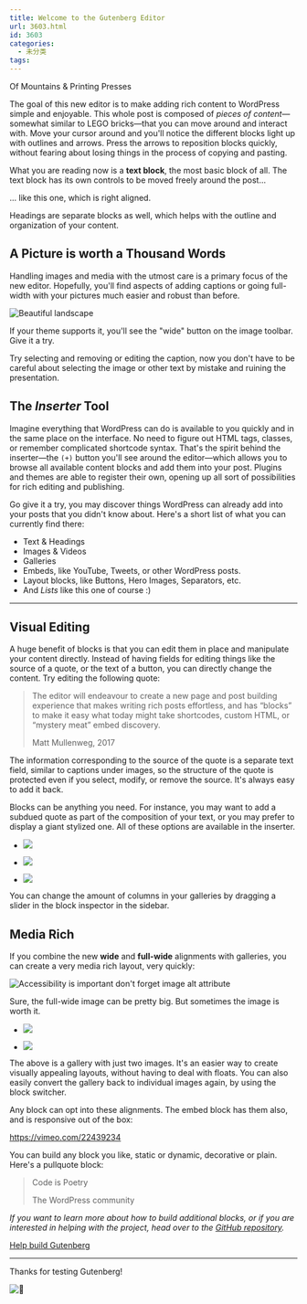 ```yaml
---
title: Welcome to the Gutenberg Editor
url: 3603.html
id: 3603
categories:
  - 未分类
tags:
---
```


Of Mountains & Printing Presses

The goal of this new editor is to make adding rich content to WordPress simple and enjoyable. This whole post is composed of _pieces of content_—somewhat similar to LEGO bricks—that you can move around and interact with. Move your cursor around and you'll notice the different blocks light up with outlines and arrows. Press the arrows to reposition blocks quickly, without fearing about losing things in the process of copying and pasting.

What you are reading now is a **text block**, the most basic block of all. The text block has its own controls to be moved freely around the post...

... like this one, which is right aligned.

Headings are separate blocks as well, which helps with the outline and organization of your content.

A Picture is worth a Thousand Words
-----------------------------------

Handling images and media with the utmost care is a primary focus of the new editor. Hopefully, you'll find aspects of adding captions or going full-width with your pictures much easier and robust than before.

![Beautiful landscape](https://cldup.com/cXyG__fTLN.jpg)

If your theme supports it, you'll see the "wide" button on the image toolbar. Give it a try.

Try selecting and removing or editing the caption, now you don't have to be careful about selecting the image or other text by mistake and ruining the presentation.

The _Inserter_ Tool
-------------------

Imagine everything that WordPress can do is available to you quickly and in the same place on the interface. No need to figure out HTML tags, classes, or remember complicated shortcode syntax. That's the spirit behind the inserter—the `(+)` button you'll see around the editor—which allows you to browse all available content blocks and add them into your post. Plugins and themes are able to register their own, opening up all sort of possibilities for rich editing and publishing.

Go give it a try, you may discover things WordPress can already add into your posts that you didn't know about. Here's a short list of what you can currently find there:

*   Text & Headings
*   Images & Videos
*   Galleries
*   Embeds, like YouTube, Tweets, or other WordPress posts.
*   Layout blocks, like Buttons, Hero Images, Separators, etc.
*   And _Lists_ like this one of course :)

* * *

Visual Editing
--------------

A huge benefit of blocks is that you can edit them in place and manipulate your content directly. Instead of having fields for editing things like the source of a quote, or the text of a button, you can directly change the content. Try editing the following quote:

> The editor will endeavour to create a new page and post building experience that makes writing rich posts effortless, and has “blocks” to make it easy what today might take shortcodes, custom HTML, or “mystery meat” embed discovery.
> 
> Matt Mullenweg, 2017

The information corresponding to the source of the quote is a separate text field, similar to captions under images, so the structure of the quote is protected even if you select, modify, or remove the source. It's always easy to add it back.

Blocks can be anything you need. For instance, you may want to add a subdued quote as part of the composition of your text, or you may prefer to display a giant stylized one. All of these options are available in the inserter.

*   ![](https://cldup.com/n0g6ME5VKC.jpg)
    
*   ![](https://cldup.com/ZjESfxPI3R.jpg)
    
*   ![](https://cldup.com/EKNF8xD2UM.jpg)
    

You can change the amount of columns in your galleries by dragging a slider in the block inspector in the sidebar.

Media Rich
----------

If you combine the new **wide** and **full-wide** alignments with galleries, you can create a very media rich layout, very quickly:

![Accessibility is important don't forget image alt attribute](https://cldup.com/8lhI-gKnI2.jpg)

Sure, the full-wide image can be pretty big. But sometimes the image is worth it.

*   ![](https://cldup.com/_rSwtEeDGD.jpg)
    
*   ![](https://cldup.com/L-cC3qX2DN.jpg)
    

The above is a gallery with just two images. It's an easier way to create visually appealing layouts, without having to deal with floats. You can also easily convert the gallery back to individual images again, by using the block switcher.

Any block can opt into these alignments. The embed block has them also, and is responsive out of the box:

https://vimeo.com/22439234

You can build any block you like, static or dynamic, decorative or plain. Here's a pullquote block:

> Code is Poetry
> 
> The WordPress community

_If you want to learn more about how to build additional blocks, or if you are interested in helping with the project, head over to the [GitHub repository](https://github.com/WordPress/gutenberg)._

[Help build Gutenberg](https://github.com/WordPress/gutenberg)

* * *

Thanks for testing Gutenberg!

![👋](https://s.w.org/images/core/emoji/2.3/svg/1f44b.svg)
